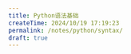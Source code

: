 ```yaml
---
title: Python语法基础
createTime: 2024/10/19 17:19:23
permalink: /notes/python/syntax/
draft: true
---
```

